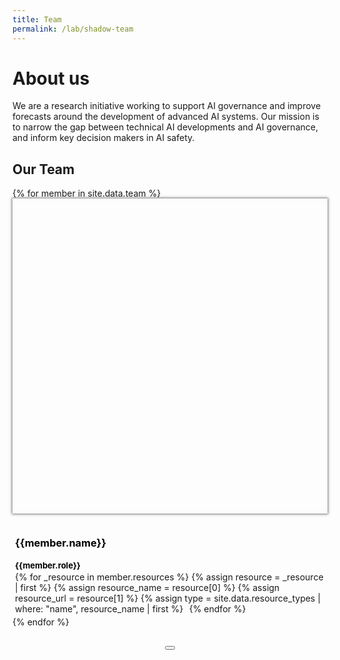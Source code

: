 ```yaml
---
title: Team
permalink: /lab/shadow-team
---
```


<head>
  <style>
    .team-grid {
      grid-gap: 1.3rem !important;
      grid-template-columns: repeat(auto-fill, 230px);
    }

    .member {
      max-width: 250px;
      width: 100%;
    }

    @media (max-width: 550px) {
      .team-grid {
        justify-items: center;
      }

      .member {
        max-width: 300px;
        width: 100%;
      }
    }

		.member .mug {
      padding-top: 100%;
      margin-bottom: 10px;
      box-shadow: 0 0 4px 1px rgb(0 0 0 / 55%);
      background-size: cover;
      background-position: center;
      display: block;
    }

		.member:not(.mouse-over-resources):hover .mug {
      box-shadow: 0 0 6px 3px rgb(0 0 0 / 55%);
    }

    .member-resource, .member-resource:hover {
      color: black !important;
      margin-right: 0.4em;
    }

    .modal .member-resource {
      margin-right: 0.5em;
    }

		.modal .mug {
      width: 100%;
    }

    .member a {
      color: black !important;
      text-decoration: none;
    }

    .member-info {
      padding: 4px;
    }

    .member-role {
      font-size: 13px !important;
    }

    .member-name, .member-role {
      margin-bottom: 2px;
    }

    .member-description {
      margin-top: 15px;
      display: none;
    }

    .modal-header {
      align-items: flex-start;
    }

    .modal-content {
      display: flex;
    }

    .modal-content .description {
      flex: 0 0 60%;
      margin-right: 1em;
    }

    .modal-content .image {
      width: 100%;
    }

    @media (max-width: 550px) {
      .modal .mug {
        display: none;
      }

      .modal-content {
        display: block;
      }
    }

    /* Helps directing the attention when jumping to the miniprofile of a member (remove?) */
    body:not(.clicked) :target {
      box-shadow: 0 0 18px 3px rgb(203 104 253 / 74%);
    }
  </style>

  <script>
    // TODO Implement this properly
    document.body.addEventListener("touchstart", e => document.body.classList.add("clicked"));
    document.body.addEventListener("click", e => document.body.classList.add("clicked"));
  </script>
</head>

<script>
  let members = {
    {% for member in site.data.team %}
      '{{member.id}}': {
        name: '{{member.name}}',
        description: '{{member.description}}',
        role: '{{member.role}}',
        imageUrl: '{{member.id | prepend: '/assets/images/team/' | append: '.jpg' | relative_url }}',
        resources: [
        {% for _resource in member.resources %}
          {% assign resource = _resource | first %}
          {% assign resource_name = resource[0] %}
          {% assign resource_url = resource[1] %}
          {% assign type = site.data.resource_types | where: "name", resource_name | first %}
          {name: '{{resource_name}}', icon: '{{type.icon}}', url: '{{resource_url}}'},
        {% endfor %}
        ],
      },
    {% endfor %}
  };
</script>

# About us
We are a research initiative working to support AI governance and improve forecasts around the development of advanced AI systems. Our mission is to narrow the gap between technical AI developments and AI governance, and inform key decision makers in AI safety.

## Our Team

<div class="collection-grid team-grid">
  {% for member in site.data.team %}
  <div class="member" id="{{member.id}}">
    <a class="mug" data-micromodal-trigger="modal-1" data-member-id="{{member.id}}" href="javascript:void(0)" style="background-image: url('{{member.id | prepend: '/assets/images/team/' | append: '.jpg' | relative_url }}')"></a>
    <div class="member-info">
      <h3 class="member-name"><a href="javascript:void(0)" data-micromodal-trigger="modal-1" data-member-id="{{member.id}}">{{member.name}}</a></h3>
      <h4 class="member-role"><a href="javascript:void(0)" data-micromodal-trigger="modal-1" data-member-id="{{member.id}}">{{member.role}}</a></h4>
      <div class="member-resources">
        {% for _resource in member.resources %}
          {% assign resource = _resource | first %}
          {% assign resource_name = resource[0] %}
          {% assign resource_url = resource[1] %}
          {% assign type = site.data.resource_types | where: "name", resource_name | first %}
          <a class="member-resource" href="{{resource_url}}"><i class="bi bi-{{type.icon}}"></i></a>
        {% endfor %}
      </div>
      <p class="member-description">{{member.description}}</p>
    </div>
  </div>
  {% endfor %}
</div>

<!-- Member modal -->
<div class="modal micromodal-slide" id="modal-1" aria-hidden="true">
  <div class="modal-overlay" tabindex="-1" data-micromodal-close>
    <div class="modal-container" role="dialog" aria-modal="true" aria-labelledby="modal-1-title">
      <header class="modal-header">
        <div>
          <h2 class="modal-title">
          </h2>
          <h3 class="member-role"></h3>
        </div>
        <button class="modal-close" aria-label="Close modal" data-micromodal-close></button>
      </header>
      <div class="modal-content-content">
        <!--<img class="mug">-->
        <div class="modal-content">
          <div class="description">
          </div>
          <div class="image">
            <img class="mug">
          </div>
        </div>
        <footer class="modal-footer">
        </footer>
      </div>
    </div>
  </div>
</div>

<script src="/assets/js/umbrella.min.js"></script>
<script>
  document.addEventListener("DOMContentLoaded", function() {
    MicroModal.init({
      awaitCloseAnimation: true,
      onShow: function(modal, trigger) {
        let member = members[trigger.dataset.memberId];
        modal.querySelector('.modal-title').innerHTML = member.name;
        modal.querySelector('.member-role').innerHTML = member.role;
        modal.querySelector('.description').innerHTML = member.description;
        modal.querySelector('.mug').src = member.imageUrl;
        modal.querySelector('.modal-container').scrollTop = 0;

        modal.querySelector('.modal-footer').innerHTML = '';
        for (let resource of member.resources) {
          modal.querySelector('.modal-footer').appendChild(u(`<a class="member-resource" href="${resource.url}"><i class="bi bi-${resource.icon}"></i></a>`).first());
        }
      },
    });
  });

  for (let member of document.querySelectorAll('.member')) {
    let mug = member.querySelector('.mug');
    let resources = member.querySelector('.member-resources');

    resources.addEventListener('mouseenter', () => member.classList.add('mouse-over-resources'));
    resources.addEventListener('mouseleave', () => member.classList.remove('mouse-over-resources'));
  }
</script>

